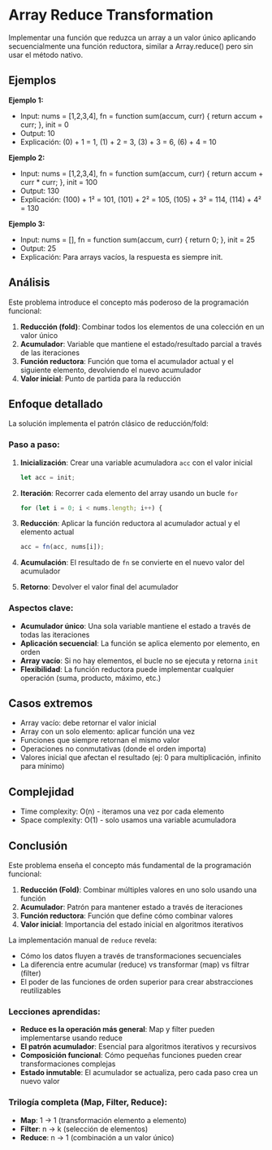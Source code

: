 # Array Reduce Transformation

Implementar una función que reduzca un array a un valor único aplicando secuencialmente una función reductora, similar a Array.reduce() pero sin usar el método nativo.

## Ejemplos

**Ejemplo 1:**

- Input: nums = [1,2,3,4], fn = function sum(accum, curr) { return accum + curr; }, init = 0
- Output: 10
- Explicación: (0) + 1 = 1, (1) + 2 = 3, (3) + 3 = 6, (6) + 4 = 10

**Ejemplo 2:**

- Input: nums = [1,2,3,4], fn = function sum(accum, curr) { return accum + curr \* curr; }, init = 100
- Output: 130
- Explicación: (100) + 1² = 101, (101) + 2² = 105, (105) + 3² = 114, (114) + 4² = 130

**Ejemplo 3:**

- Input: nums = [], fn = function sum(accum, curr) { return 0; }, init = 25
- Output: 25
- Explicación: Para arrays vacíos, la respuesta es siempre init.

## Análisis

Este problema introduce el concepto más poderoso de la programación funcional:

1. **Reducción (fold)**: Combinar todos los elementos de una colección en un valor único
2. **Acumulador**: Variable que mantiene el estado/resultado parcial a través de las iteraciones
3. **Función reductora**: Función que toma el acumulador actual y el siguiente elemento, devolviendo el nuevo acumulador
4. **Valor inicial**: Punto de partida para la reducción

## Enfoque detallado

La solución implementa el patrón clásico de reducción/fold:

### Paso a paso:

1. **Inicialización**: Crear una variable acumuladora `acc` con el valor inicial

   ```typescript
   let acc = init;
   ```

2. **Iteración**: Recorrer cada elemento del array usando un bucle `for`

   ```typescript
   for (let i = 0; i < nums.length; i++) {
   ```

3. **Reducción**: Aplicar la función reductora al acumulador actual y el elemento actual

   ```typescript
   acc = fn(acc, nums[i]);
   ```

4. **Acumulación**: El resultado de `fn` se convierte en el nuevo valor del acumulador
5. **Retorno**: Devolver el valor final del acumulador

### Aspectos clave:

- **Acumulador único**: Una sola variable mantiene el estado a través de todas las iteraciones
- **Aplicación secuencial**: La función se aplica elemento por elemento, en orden
- **Array vacío**: Si no hay elementos, el bucle no se ejecuta y retorna `init`
- **Flexibilidad**: La función reductora puede implementar cualquier operación (suma, producto, máximo, etc.)

## Casos extremos

- Array vacío: debe retornar el valor inicial
- Array con un solo elemento: aplicar función una vez
- Funciones que siempre retornan el mismo valor
- Operaciones no conmutativas (donde el orden importa)
- Valores inicial que afectan el resultado (ej: 0 para multiplicación, infinito para mínimo)

## Complejidad

- Time complexity: O(n) - iteramos una vez por cada elemento
- Space complexity: O(1) - solo usamos una variable acumuladora

## Conclusión

Este problema enseña el concepto más fundamental de la programación funcional:

1. **Reducción (Fold)**: Combinar múltiples valores en uno solo usando una función
2. **Acumulador**: Patrón para mantener estado a través de iteraciones
3. **Función reductora**: Función que define cómo combinar valores
4. **Valor inicial**: Importancia del estado inicial en algoritmos iterativos

La implementación manual de `reduce` revela:

- Cómo los datos fluyen a través de transformaciones secuenciales
- La diferencia entre acumular (reduce) vs transformar (map) vs filtrar (filter)
- El poder de las funciones de orden superior para crear abstracciones reutilizables

### Lecciones aprendidas:

- **Reduce es la operación más general**: Map y filter pueden implementarse usando reduce
- **El patrón acumulador**: Esencial para algoritmos iterativos y recursivos
- **Composición funcional**: Cómo pequeñas funciones pueden crear transformaciones complejas
- **Estado inmutable**: El acumulador se actualiza, pero cada paso crea un nuevo valor

### Trilogía completa (Map, Filter, Reduce):

- **Map**: 1 → 1 (transformación elemento a elemento)
- **Filter**: n → k (selección de elementos)
- **Reduce**: n → 1 (combinación a un valor único)
